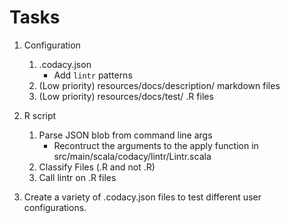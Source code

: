 # Tasks

1. Configuration
    1. .codacy.json
        - Add `lintr` patterns
    2. (Low priority) resources/docs/description/ markdown files
    3. (Low priority) resources/docs/test/ .R files


2. R script
    1. Parse JSON blob from command line args
        - Recontruct the arguments to the apply function in src/main/scala/codacy/lintr/Lintr.scala
    2. Classify Files (.R and not .R)
    3. Call lintr on .R files


3. Create a variety of .codacy.json files to test different user configurations.
